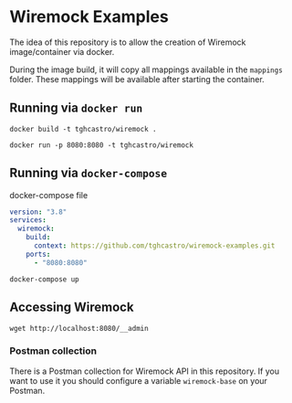 # Wiremock Examples

The idea of this repository is to allow the creation of Wiremock image/container via docker. 

During the image build, it will copy all mappings available in the `mappings` folder. These mappings will be available after starting the container.

## Running via `docker run`

```shell
docker build -t tghcastro/wiremock .

docker run -p 8080:8080 -t tghcastro/wiremock
```

## Running via `docker-compose`

docker-compose file
```yml
version: "3.8"
services:
  wiremock:
    build:
      context: https://github.com/tghcastro/wiremock-examples.git
    ports:
      - "8080:8080"
```

```shell
docker-compose up
```

## Accessing Wiremock

```shell
wget http://localhost:8080/__admin
```

### Postman collection
There is a Postman collection for Wiremock API in this repository. If you want to use it you should configure a variable `wiremock-base` on your Postman.
